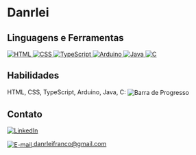<h1>Danrlei</h1>

<h2>Linguagens e Ferramentas</h2>

<a href="https://github.com/DanrleiFranco">
    <img src="https://img.shields.io/badge/-HTML-E34F26?style=flat&logo=html5&logoColor=white" alt="HTML">
</a>
<a href="https://github.com/DanrleiFranco">
    <img src="https://img.shields.io/badge/-CSS-1572B6?style=flat&logo=css3&logoColor=white" alt="CSS">
</a>
<a href="https://github.com/DanrleiFranco">
    <img src="https://img.shields.io/badge/-TypeScript-007ACC?style=flat&logo=typescript&logoColor=white" alt="TypeScript">
</a>
<a href="https://github.com/DanrleiFranco">
    <img src="https://img.shields.io/badge/-Arduino-00979D?style=flat&logo=arduino&logoColor=white" alt="Arduino">
</a>
<a href="https://github.com/DanrleiFranco">
    <img src="https://img.shields.io/badge/-Java-007396?style=flat&logo=java&logoColor=white" alt="Java">
</a>
<a href="https://github.com/DanrleiFranco">
    <img src="https://img.shields.io/badge/-C-A8B9CC?style=flat&logo=c&logoColor=white" alt="C">
</a>

<h2>Habilidades</h2>

<p>HTML, CSS, TypeScript, Arduino, Java, C: 
    <img src="https://progress-bar.dev/70" alt="Barra de Progresso" style="vertical-align: middle;">
</p>

<h2>Contato</h2>

<a href="https://www.linkedin.com/in/danrlei-franco-8b9336230/">
    <img src="https://img.shields.io/badge/-LinkedIn-0A66C2?style=flat&logo=linkedin" alt="LinkedIn">
</a>

<p>  
    <a href="danrleifranco@gmail.com">
    <img src="https://img.shields.io/badge/-E--mail-D14836?style=flat&logo=gmail&logoColor=white" alt="E-mail" style="vertical-align: middle;">
    danrleifranco@gmail.com
    </a>
</p>
